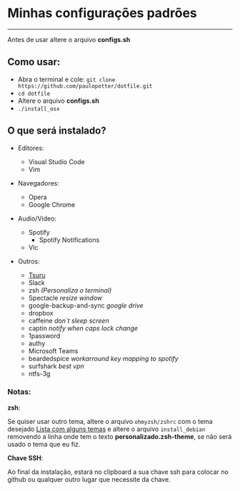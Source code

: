 # Minhas configurações padrões
---

Antes de usar altere o arquivo **configs.sh**

## Como usar:

- Abra o terminal e cole: `git clone https://github.com/paulopotter/dotfile.git`
- `cd dotfile`
- Altere o arquivo **configs.sh**
- `./install_osx`


## O que será instalado?

- Editores:
  - Visual Studio Code
  - Vim

- Navegadores:
  - Opera
  - Google Chrome

- Audio/Video:
  - Spotify
    - Spotify Notifications
  - Vlc

- Outros:
  - [Tsuru](http://tsuru.io)
  - Slack
  - zsh _(Personaliza o terminal)_
  - Spectacle _resize window_
  - google-backup-and-sync _google drive_
  - dropbox
  - caffeine _don`t sleep screen_
  - captin _notify when caps lock change_
  - 1password
  - authy
  - Microsoft Teams
  - beardedspice _workarround key mapping to spotify_
  - surfshark _best vpn_
  - ntfs-3g

### Notas:

__zsh__:

Se quiser usar outro tema, altere o arquivo `ohmyzsh/zshrc` com o tema desejado [Lista com alguns temas](https://zshthem.es/) e altere o arquivo `install_debian` removendo a linha onde tem o texto __personalizado.zsh-theme__, se não será usado o tema que eu fiz.

__Chave SSH__:

Ao final da instalação, estará no clipboard a sua chave ssh para colocar no github ou qualquer outro lugar que necessite da chave.
